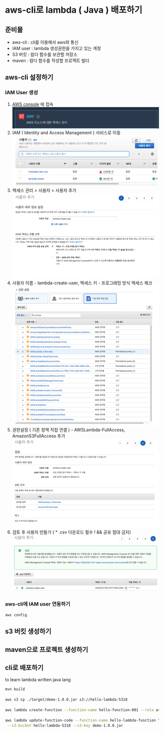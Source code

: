 # aws-cli로 lambda ( Java ) 배포하기

## 준비물

- aws-cli : cli를 이용해서 aws와 통신
- IAM user : lambda 생성권한을 가지고 있는 계정
- S3 버킷 : 람다 함수를 보관할 저장소
- maven : 람다 함수를 작성할 프로젝트 빌더

## aws-cli 설정하기

### IAM User 생성

1. [AWS console](https://us-east-1.console.aws.amazon.com/console/home) 에 접속
  ![iamuser 000](./figures/iam-user/iamuser-000.png)
2. IAM ( Identity and Access Management ) 서비스로 이동
  ![iamuser 001](./figures/iam-user/iamuser-001.png)
3. 엑세스 관리 > 사용자 > 사용자 추가
  ![iamuser 002](./figures/iam-user/iamuser-002.png)
4. 사용자 이름 - lambda-create-user, 엑세스 키 - 프로그래밍 방식 엑세스 체크
  ![iamuser 003](./figures/iam-user/iamuser-003.png)
5. 권한설정 ( 기존 정책 직접 연결 ) - AWSLambda-FullAccess, AmazonS3FullAccess 추가
  ![iamuser 004](./figures/iam-user/iamuser-004.png)
6. 검토 후 사용자 만들기 ( * .csv 다운로드 필수 ! && 공유 절대 금지)
  ![iamuser 005](./figures/iam-user/iamuser-005.png)

### aws-cli에 IAM user 연동하기

```bash
aws config
```

## s3 버킷 생성하기

## maven으로 프로젝트 생성하기

## cli로 배포하기

to learn lambda written java lang

```bash
mvn build

aws s3 cp ./target/demo-1.0.0.jar s3://hello-lambda-5318

aws lambda create-function --function-name hello-function-001 --role arn:aws:iam::006225811947:role/hello-lambda-role --runtime java11 --handler com.amazonaws.lambda.demo.HelloLambda::handleRequest --code S3Bucket=hello-lambda-5318,S3Key=demo-1.0.0.jar

aws lambda update-function-code --function-name hello-lambda-function \
 --s3-bucket hello-lambda-5318 --s3-key demo-1.0.0.jar
```

